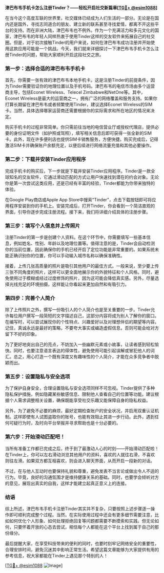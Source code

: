 **津巴布韦手机卡怎么注册Tinder？——轻松开启社交新篇章[[TG💪+ @esim1088](https://t.me/s/esim1088)]**

在当今这个高度互联的世界里，社交媒体已经成为人们生活的一部分。无论是在国内还是国外，寻找志同道合的朋友、建立新的联系甚至寻找爱情，都离不开这些平台的支持。而在非洲大陆，津巴布韦也不例外。作为一个充满活力和多元文化的国家，津巴布韦的年轻人同样热衷于使用Tinder这样的交友软件来拓展自己的社交圈。但是，对于初次接触Tinder的用户来说，如何在津巴布韦成功注册并开始使用这款应用可能是一个挑战。今天，我们就来详细探讨一下津巴布韦手机卡怎么注册Tinder的问题，帮助大家顺利开启这段社交之旅。

### **第一步：选择合适的津巴布韦手机卡**

首先，你需要一张有效的津巴布韦本地手机卡。这是注册Tinder的前提条件，因为Tinder需要验证你的地理位置以及手机号码。津巴布韦的电信市场由多个运营商主导，包括Econet Wireless、Telecel Zimbabwe和NetOne等。其中，Econet Wireless是最大的运营商之一，拥有广泛的网络覆盖和服务支持。如果你打算长期留在津巴布韦或者频繁使用Tinder，建议选择Econet Wireless的SIM卡。当然，具体选择哪家运营商还需要根据你的实际需求和所在地区的情况来决定。

购买手机卡的过程非常简单。你只需前往当地的电信营业厅或授权代理店，提供必要的身份证明文件（如护照或驾照），填写相关信息后即可获得一张全新的SIM卡。此外，现在许多便利店也提供SIM卡销售服务，方便快捷。购买完成后，记得激活SIM卡并确保账户余额充足，以便后续进行网络流量充值和其他必要操作。

### **第二步：下载并安装Tinder应用程序**

完成手机卡的购买后，下一步就是下载并安装Tinder应用程序。Tinder是一款全球知名的交友软件，它通过滑动匹配的方式让用户快速找到潜在的约会对象。无论你是第一次尝试这类应用，还是已经有丰富的经验，Tinder都能为你带来独特的体验。

在Google Play商店或Apple App Store中搜索“Tinder”，点击下载按钮即可将应用程序安装到你的手机上。安装完成后，打开Tinder，你会看到一个简洁直观的界面，引导你逐步完成注册流程。接下来，我们将详细介绍具体的注册步骤。

### **第三步：填写个人信息并上传照片**

注册Tinder的第一步是创建个人资料。在这个环节中，你需要填写一些基本信息，例如姓名、性别、年龄以及地理位置等。值得注意的是，Tinder会自动检测你的当前位置，因此确保你的手机已经开启了定位功能是非常重要的。如果系统未能正确识别你的位置，你可以手动输入城市名称以确保准确性。

接着，上传几张高质量的照片是吸引其他用户的最佳方式。一般来说，至少要上传三张不同角度的照片，这样可以更全面地展示你的外貌特征和个人风格。同时，避免使用过于模糊或经过过度修饰的照片，因为这可能会降低真实感。另外，尽量选择光线充足的环境拍摄，这样能让你看起来更加自然和有吸引力。

### **第四步：完善个人简介**

除了上传照片之外，撰写一份吸引人的个人简介也是至关重要的一步。Tinder允许每位用户撰写一段简短的文字描述自己，这部分内容将成为别人了解你的窗口。在编写时，可以尝试展现你的个性特点、兴趣爱好以及对理想伴侣的期望等内容。记住，真诚永远是最好的策略，不要夸大事实或编造虚假信息，否则可能会给对方留下不好的印象。

为了更好地突出自己的亮点，不妨加入一些幽默元素或小故事，让读者感到轻松愉快。同时，也要注意语言表达的得体性，避免使用可能引起误解或冒犯他人的词汇。总之，用心打造一个既有深度又有趣味性的个人简介，才能在众多竞争者中脱颖而出。

### **第五步：设置隐私与安全选项**

为了保护自身安全，合理设置隐私与安全选项同样不可忽视。Tinder提供了多种隐私保护措施，例如隐藏某些敏感信息、限制他人查看自己的位置等功能。建议根据个人需求调整相关设置，确保既能享受社交乐趣又能保障自身的隐私权益。

另外，为了避免不必要的麻烦，最好定期检查账户的安全状况，并启用双重认证机制。这样即使有人试图盗取你的账号，也能有效阻止其进一步行动。此外，遇到任何可疑行为时，及时向平台举报并寻求帮助也是十分必要的。

### **第六步：开始滑动匹配吧！**

当所有准备工作都已完成之后，终于到了最激动人心的时刻——开始滑动匹配啦！在Tinder上，你可以左右滑动浏览其他用户的资料，喜欢的人就往右滑，不喜欢则往左滑。如果双方都互相喜欢，则会进入聊天界面，从而开启一段新的对话。

不过，在与他人互动时也要保持礼貌和尊重，避免发表不当言论或做出令人不适的行为。毕竟，良好的沟通氛围才是维持健康关系的基础。同时，也要学会倾听对方的意见，展现出真实的自我，这样才能建立起真正意义上的连接。

### **结语**

综上所述，津巴布韦手机卡注册Tinder其实并不复杂，只要按照上述步骤逐一操作即可顺利完成整个过程。当然，在实际使用过程中还会有更多细节需要注意，比如如何优化个人形象、如何处理拒绝回复等问题都需要不断摸索和实践。但无论如何，只要怀着开放的心态去尝试，相信每个人都能在这个平台上找到属于自己的那份缘分。

最后提醒大家，在享受科技带来的便利的同时，也要时刻牢记网络安全的重要性，合理安排时间，避免沉迷其中影响正常生活。希望这篇文章能够为大家提供有用的参考信息，祝大家都能在Tinder上遇见那个特别的人！

[[TG💪+ @esim1088](https://t.me/s/esim1088) ![Image](https://i.postimg.cc/4NQfJmqS/Snipaste-2025-05-13-00-14-12.png)]